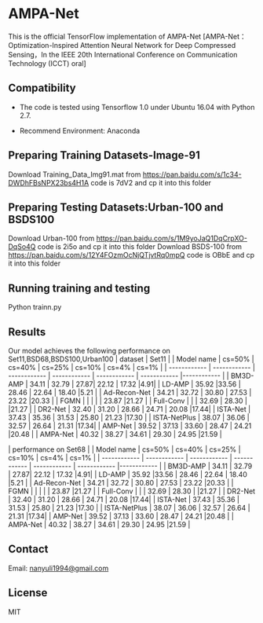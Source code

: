 # AMPA-Net
This is the official TensorFlow implementation of AMPA-Net
[AMPA-Net：Optimization-Inspired Attention Neural Network for Deep Compressed Sensing，In the IEEE 20th International Conference on Communication Technology (ICCT) oral]
## Compatibility
* The code is tested using Tensorflow 1.0 under Ubuntu 16.04 with Python 2.7.

* Recommend Environment: Anaconda

## Preparing Training Datasets-Image-91
   Download  Training_Data_Img91.mat from https://pan.baidu.com/s/1c34-DWDhFBsNPX23bs4H1A code is 7dV2 and cp it into this folder
## Preparing Testing Datasets:Urban-100 and BSDS100
   Download  Urban-100 from https://pan.baidu.com/s/1M9yoJaQ1DqCrpXO-DqSo4Q code is 2i5o and cp it into this folder
   Download  BSDS-100 from https://pan.baidu.com/s/12Y4FOzmOcNjQTjvtRq0mpQ code is OBbE and cp it into this folder
## Running training and testing
   Python trainn.py 

## Results

Our model achieves the following performance on Set11,BSD68,BSDS100,Urban100
|      dataset | Set11                                                                                  |
|  Model name  |     cs=50%   |    cs=40%    |    cs=25%    |   cs=10%     |     cs=4%    |    cs=1%    |
| ------------ | ------------ | ------------ | ------------ | ------------ | ------------ |------------ |
|   BM3D-AMP   |     34.11    |     32.79    |  27.87| 22.12 | 17.32 |4.91|
|   LD-AMP     |     35.92    |33.56  | 28.46        | 22.64 | 18.40 |5.21 |
| Ad-Recon-Net |     34.21    | 32.72 | 30.80        | 27.53 | 23.22 |20.33 |
|    FGMN      |              |  |                   |  | 23.87 |21.27 |
|   Full-Conv  |              | | 32.69              | 28.30 |  |21.27 |
|    DR2-Net   |     32.40    | 31.20 | 28.66        | 24.71 | 20.08 |17.44|
|   ISTA-Net   |     37.43    | 35.36 | 31.53        | 25.80 | 21.23 |17.30 |
| ISTA-NetPlus |     38.07    | 36.06 | 32.57        | 26.64 | 21.31 |17.34|
|   AMP-Net    |     39.52    | 37.13 | 33.60        | 28.47 | 24.21 |20.48 |
|   AMPA-Net   |     40.32    | 38.27 | 34.61        | 29.30 | 24.95 |21.59 |


|                                      performance on Set68                                              |
 |  Model name  |     cs=50%   |    cs=40%    |    cs=25%    |   cs=10%     |     cs=4%    |    cs=1%    |
| ------------ | ------------ | ------------ | ------------ | ------------ | ------------ |------------ |
|   BM3D-AMP   |     34.11    |     32.79    |  27.87| 22.12 | 17.32 |4.91|
|   LD-AMP     |     35.92    |33.56  | 28.46        | 22.64 | 18.40 |5.21 |
| Ad-Recon-Net |     34.21    | 32.72 | 30.80        | 27.53 | 23.22 |20.33 |
|    FGMN      |              |  |                   |  | 23.87 |21.27 |
|   Full-Conv  |              | | 32.69              | 28.30 |  |21.27 |
|    DR2-Net   |     32.40    | 31.20 | 28.66        | 24.71 | 20.08 |17.44|
|   ISTA-Net   |     37.43    | 35.36 | 31.53        | 25.80 | 21.23 |17.30 |
| ISTA-NetPlus |     38.07    | 36.06 | 32.57        | 26.64 | 21.31 |17.34|
|   AMP-Net    |     39.52    | 37.13 | 33.60        | 28.47 | 24.21 |20.48 |
|   AMPA-Net   |     40.32    | 38.27 | 34.61        | 29.30 | 24.95 |21.59 |



## Contact
Email: nanyuli1994@gmail.com


## License
MIT
